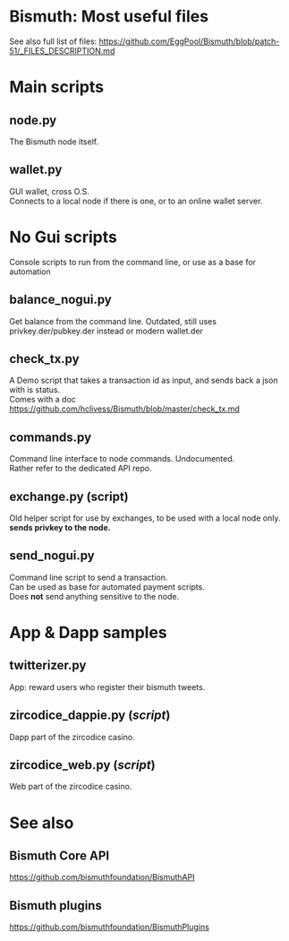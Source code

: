 # Bismuth: Most useful files

See also full list of files: https://github.com/EggPool/Bismuth/blob/patch-51/_FILES_DESCRIPTION.md

# Main scripts

## node.py
The Bismuth node itself.

## wallet.py
GUI wallet, cross O.S.  
Connects to a local node if there is one, or to an online wallet server.

# No Gui scripts

Console scripts to run from the command line, or use as a base for automation

## balance_nogui.py
Get balance from the command line.
Outdated, still uses privkey.der/pubkey.der instead or modern wallet.der

## check_tx.py
A Demo script that takes a transaction id as input, and sends back a json with is status.  
Comes with a doc https://github.com/hclivess/Bismuth/blob/master/check_tx.md

## commands.py
Command line interface to node commands. Undocumented.  
Rather refer to the dedicated API repo.

## exchange.py (script)
Old helper script for use by exchanges, to be used with a local node only.  
**sends privkey to the node.**

## send_nogui.py
Command line script to send a transaction.  
Can be used as base for automated payment scripts.  
Does **not** send anything sensitive to the node.

# App & Dapp samples

## twitterizer.py
App: reward users who register their bismuth tweets.

## zircodice_dappie.py  (*script*)
Dapp part of the zircodice casino.

## zircodice_web.py  (*script*)
Web part of the zircodice casino.

# See also

## Bismuth Core API

https://github.com/bismuthfoundation/BismuthAPI

## Bismuth plugins
https://github.com/bismuthfoundation/BismuthPlugins
